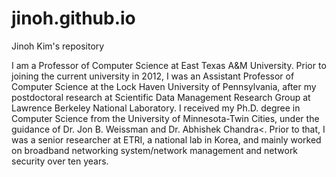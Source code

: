 # jinoh.github.io
Jinoh Kim's repository

I am a Professor of Computer Science at East Texas A&M University. Prior to joining the current university in 2012, I was an Assistant Professor of Computer Science at the Lock Haven University of Pennsylvania, after my postdoctoral research at Scientific Data Management Research Group at Lawrence Berkeley National Laboratory. I received my Ph.D. degree in Computer Science from the University of Minnesota-Twin Cities, under the guidance of Dr. Jon B. Weissman and Dr. Abhishek Chandra<. Prior to that, I was a senior researcher at ETRI, a national lab in Korea, and mainly worked on broadband networking system/network management and network security over ten years. 
